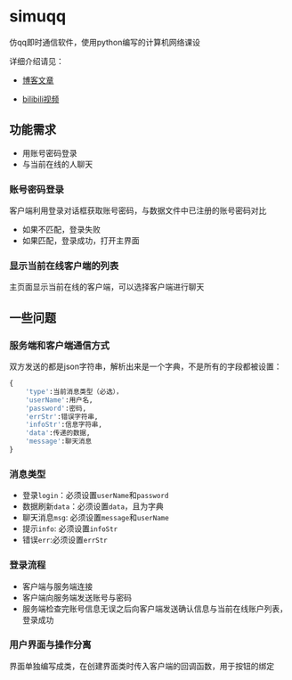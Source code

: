 # simuqq
 仿qq即时通信软件，使用python编写的计算机网络课设

详细介绍请见：

- [博客文章](http://yxchangingself.xyz/posts/IMS_base_on_LAN/#more)

- [bilibili视频](https://www.bilibili.com/video/av83477871/)

## 功能需求

- 用账号密码登录
- 与当前在线的人聊天



### 账号密码登录

客户端利用登录对话框获取账号密码，与数据文件中已注册的账号密码对比
- 如果不匹配，登录失败
- 如果匹配，登录成功，打开主界面

### 显示当前在线客户端的列表

主页面显示当前在线的客户端，可以选择客户端进行聊天



## 一些问题

### 服务端和客户端通信方式

双方发送的都是json字符串，解析出来是一个字典，不是所有的字段都被设置：

```python
{
    'type':当前消息类型（必选），
    'userName':用户名,
    'password':密码,
    'errStr':错误字符串,
    'infoStr':信息字符串,
    'data':传递的数据,
    'message':聊天消息
}
```

### 消息类型

- 登录`login`：必须设置`userName`和`password`
- 数据刷新`data`：必须设置`data`，且为字典
- 聊天消息`msg`: 必须设置`message`和`userName`
- 提示`info`: 必须设置`infoStr`
- 错误`err`:必须设置`errStr`



### 登录流程

- 客户端与服务端连接
- 客户端向服务端发送账号与密码
- 服务端检查完账号信息无误之后向客户端发送确认信息与当前在线账户列表，登录成功



### 用户界面与操作分离

界面单独编写成类，在创建界面类时传入客户端的回调函数，用于按钮的绑定